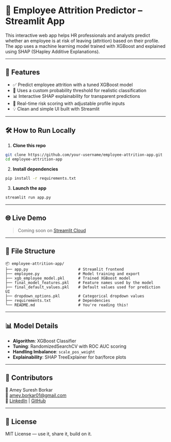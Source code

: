 
# 🧠 Employee Attrition Predictor – Streamlit App

This interactive web app helps HR professionals and analysts predict whether an employee is at risk of leaving (attrition) based on their profile. The app uses a machine learning model trained with XGBoost and explained using SHAP (SHapley Additive Explanations).

---

## 🚀 Features

- ✅ Predict employee attrition with a tuned XGBoost model
- 🎯 Uses a custom probability threshold for realistic classification
- 📊 Interactive SHAP explainability for transparent predictions
- 🧮 Real-time risk scoring with adjustable profile inputs
- 💡 Clean and simple UI built with Streamlit

---

## 🛠 How to Run Locally

1. **Clone this repo**  
```bash
git clone https://github.com/your-username/employee-attrition-app.git
cd employee-attrition-app
```

2. **Install dependencies**  
```bash
pip install -r requirements.txt
```

3. **Launch the app**  
```bash
streamlit run app.py
```

---

## 🌐 Live Demo

> Coming soon on [Streamlit Cloud](https://share.streamlit.io)

---

## 📁 File Structure

```
📦 employee-attrition-app/
├── app.py                      # Streamlit frontend
├── employee.py                 # Model training and export
├── xgb_employee_model.pkl      # Trained XGBoost model
├── final_model_features.pkl    # Feature names used by the model
├── final_default_values.pkl    # Default values used for prediction UI
├── dropdown_options.pkl        # Categorical dropdown values
├── requirements.txt            # Dependencies
└── README.md                   # You're reading this!
```

---

## 📊 Model Details

- **Algorithm**: XGBoost Classifier
- **Tuning**: RandomizedSearchCV with ROC AUC scoring
- **Handling Imbalance**: `scale_pos_weight`
- **Explainability**: SHAP TreeExplainer for bar/force plots

---

## 🤝 Contributors

👤 Amey Suresh Borkar  
📧 amey.borkar01@gmail.com  
🔗 [LinkedIn](https://www.linkedin.com/in/ameyborkar771) | [GitHub](https://github.com/Amey771)

---

## 📄 License

MIT License — use it, share it, build on it.
